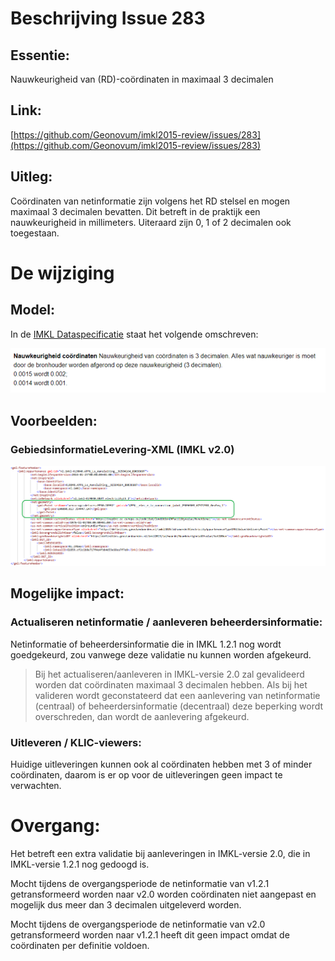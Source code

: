 # Beschrijving Issue 283

## Essentie:

Nauwkeurigheid van (RD)-coördinaten in maximaal 3 decimalen

## Link:

[https://github.com/Geonovum/imkl2015-review/issues/283](https://github.com/Geonovum/imkl2015-review/issues/283)

## Uitleg:

Coördinaten van netinformatie zijn volgens het RD stelsel en mogen maximaal 3 decimalen bevatten. Dit betreft in de praktijk een nauwkeurigheid in millimeters. Uiteraard zijn 0, 1 of 2 decimalen ook toegestaan.

# De wijziging

## Model:

In de [IMKL Dataspecificatie]([https://docs.geostandaarden.nl/kl/vv-st-imkl-20201110/#nadere-gml-implementatie-specificaties](https://docs.geostandaarden.nl/kl/vv-st-imkl-20201110/#nadere-gml-implementatie-specificaties)) staat het volgende omschreven:

![fragmentDataspecificatie](283_fragmentDataspecificatie.png)


## Voorbeelden:

### GebiedsinformatieLevering-XML (IMKL v2.0)

![283_voorbeeld.png](283_voorbeeld.png)

## Mogelijke impact:

### Actualiseren netinformatie / aanleveren beheerdersinformatie:

Netinformatie of beheerdersinformatie die in IMKL 1.2.1 nog wordt goedgekeurd, zou vanwege deze validatie nu kunnen worden afgekeurd.

> Bij het actualiseren/aanleveren in IMKL-versie 2.0 zal gevalideerd worden dat coördinaten maximaal 3 decimalen hebben. Als bij het valideren wordt geconstateerd dat een aanlevering van netinformatie (centraal) of beheerdersinformatie (decentraal) deze beperking wordt overschreden, dan wordt de aanlevering afgekeurd.

### Uitleveren / KLIC-viewers:

Huidige uitleveringen kunnen ook al coördinaten hebben met 3 of minder coördinaten, daarom is er op voor de uitleveringen geen impact te verwachten.

# Overgang:

Het betreft een extra validatie bij aanleveringen in IMKL-versie 2.0, die in IMKL-versie 1.2.1 nog gedoogd is.

Mocht tijdens de overgangsperiode de netinformatie van v1.2.1 getransformeerd worden naar v2.0 worden coördinaten niet aangepast en mogelijk dus meer dan 3 decimalen uitgeleverd worden.

Mocht tijdens de overgangsperiode de netinformatie van v2.0 getransformeerd worden naar v1.2.1 heeft dit geen impact omdat de coördinaten per definitie voldoen.